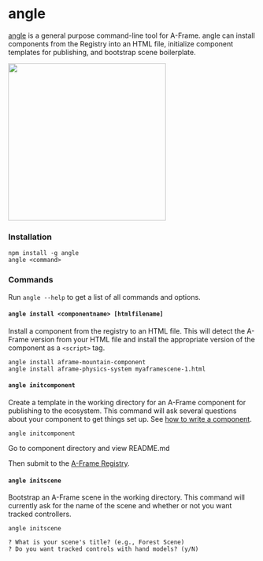 # angle

[angle](https://aframe.io) is a general purpose command-line tool for A-Frame.
angle can install components from the Registry into an HTML file, initialize
component templates for publishing, and bootstrap scene boilerplate.

<img src="https://cloud.githubusercontent.com/assets/674727/19332873/0ea826e6-90a5-11e6-9c4f-9dff33bb9fcb.png" width="320">

### Installation

```
npm install -g angle
angle <command>
```

### Commands

Run `angle --help` to get a list of all commands and options.

#### `angle install <componentname> [htmlfilename]`

Install a component from the registry to an HTML file. This will detect the
A-Frame version from your HTML file and install the appropriate version of the
component as a `<script>` tag.

```
angle install aframe-mountain-component
angle install aframe-physics-system myaframescene-1.html
```

#### `angle initcomponent`

[component]: https://aframe.io/docs/master/guides/writing-a-component.html

Create a template in the working directory for an A-Frame component for
publishing to the ecosystem. This command will ask several questions about your
component to get things set up. See [how to write a component][component].

```
angle initcomponent
```

Go to component directory and view README.md

Then submit to the [A-Frame Registry](https://github.com/aframevr/aframe-registry).

#### `angle initscene`

Bootstrap an A-Frame scene in the working directory. This command will
currently ask for the name of the scene and whether or not you want tracked
controllers.

```
angle initscene

? What is your scene's title? (e.g., Forest Scene)
? Do you want tracked controls with hand models? (y/N)
```
